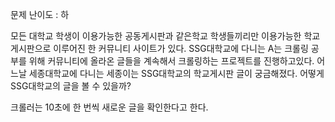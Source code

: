 문제 난이도 : 하

모든 대학교 학생이 이용가능한 공동게시판과 같은학교 학생들끼리만 이용가능한 학교게시판으로 이루어진 한 커뮤니티 사이트가 있다. SSG대학교에 다니는 A는 크롤링 공부를 위해 커뮤니티에 올라온 글들을 계속해서 크롤링하는 프로젝트를 진행하고있다. 어느날 세종대학교에 다니는 세종이는 SSG대학교의 학교게시판 글이 궁금해졌다. 어떻게 SSG대학교의 글을 볼 수 있을까?

크롤러는 10초에 한 번씩 새로운 글을 확인한다고 한다.

